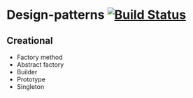 # Design-patterns [![Build Status](https://travis-ci.com/oshkola/design-patterns.svg?branch=master)](https://travis-ci.com/oshkola/design-patterns)

##  Creational
  + Factory method
  + Abstract factory
  + Builder
  + Prototype
  + Singleton
